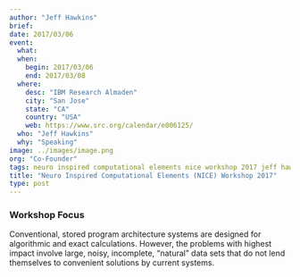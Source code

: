```yaml
---
author: "Jeff Hawkins"
brief:
date: 2017/03/06
event:
  what:
  when:
    begin: 2017/03/06
    end: 2017/03/08
  where:
    desc: "IBM Research Almaden"
    city: "San Jose"
    state: "CA"
    country: "USA"
    web: https://www.src.org/calendar/e006125/
  who: "Jeff Hawkins"
  why: "Speaking"
image: ../images/image.png
org: "Co-Founder"
tags: neuro inspired computational elements nice workshop 2017 jeff hawkins numenta htm machine intelligence
title: "Neuro Inspired Computational Elements (NICE) Workshop 2017"
type: post
---
```


### Workshop Focus

Conventional, stored program architecture systems are designed for algorithmic
and exact calculations. However, the problems with highest impact involve large,
noisy, incomplete, “natural” data sets that do not lend themselves to convenient
solutions by current systems.
